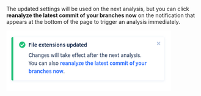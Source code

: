 <!--updated-settings-start-->
The updated settings will be used on the next analysis, but you can click **reanalyze the latest commit of your branches now** on the notification that appears at the bottom of the page to trigger an analysis immediately.

![Analyze now](../images/file-extensions-analyze.png)
<!--updated-settings-end-->

